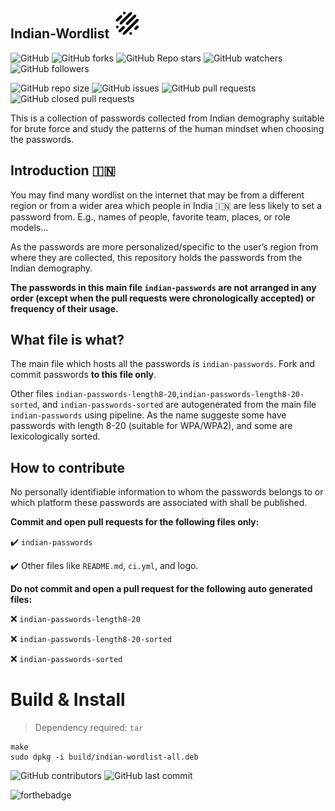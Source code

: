 Indian-Wordlist <img src="logo.svg" alt="logo" width="48">
---
![GitHub](https://img.shields.io/github/license/zxcv32/indian-wordlist?label=License&style=flat-square)
![GitHub forks](https://img.shields.io/github/forks/zxcv32/indian-wordlist?logo=github&label=Fork&style=flat-square)
![GitHub Repo stars](https://img.shields.io/github/stars/zxcv32/indian-wordlist?label=Stars&logo=github&style=flat-square)
![GitHub watchers](https://img.shields.io/github/watchers/zxcv32/indian-wordlist?label=Watchers&logo=github&style=flat-square)
![GitHub followers](https://img.shields.io/github/followers/zxcv32?label=Followers&logo=github&style=flat-square)

![GitHub repo size](https://img.shields.io/github/repo-size/zxcv32/indian-wordlist?label=Repo%20Size&style=flat-square)
![GitHub issues](https://img.shields.io/github/issues-raw/zxcv32/indian-wordlist?label=Open%20Issues&style=flat-square)
![GitHub pull requests](https://img.shields.io/github/issues-pr-raw/zxcv32/indian-wordlist?label=Open%20Pull%20Requests&style=flat-square)
![GitHub closed pull requests](https://img.shields.io/github/issues-pr-closed-raw/zxcv32/indian-wordlist?label=Closed%20Pull%20Requests&style=flat-square)

This is a collection of passwords collected from Indian demography suitable for brute force and
study the patterns of the human mindset when choosing the passwords.

Introduction :india:
---
You may find many wordlist on the internet that may be from a different region or from a wider area
which people in India :india: are less likely to set a password from. E.g., names of people,
favorite team, places, or role models...

As the passwords are more personalized/specific to the user’s region from where they are collected,
this repository holds the passwords from the Indian demography.

**The passwords in this main file `indian-passwords` are not arranged in any order
(except when the pull requests were chronologically accepted) or frequency of their usage.**

What file is what?
---
The main file which hosts all the passwords is `indian-passwords`. Fork and commit passwords **to
this file only**.

Other files `indian-passwords-length8-20`,`indian-passwords-length8-20-sorted`,
and `indian-passwords-sorted`
are autogenerated from the main file `indian-passwords` using pipeline. As the name suggeste some
have passwords with length 8-20 (suitable for WPA/WPA2), and some are lexicologically sorted.


How to contribute
---

No personally identifiable information to whom the passwords belongs to or which platform these
passwords are associated with shall be published.

**Commit and open pull requests for the following files only:**

:heavy_check_mark: `indian-passwords`

:heavy_check_mark: Other files like `README.md`, `ci.yml`, and logo.

**Do not commit and open a pull request for the following auto generated files:**

:x: `indian-passwords-length8-20`

:x: `indian-passwords-length8-20-sorted`

:x: `indian-passwords-sorted`

# Build & Install
> Dependency required: `tar`
```shell
make
sudo dpkg -i build/indian-wordlist-all.deb
```

![GitHub contributors](https://img.shields.io/github/contributors-anon/zxcv32/indian-wordlist?label=Contributors&logo=github&style=flat-square)
![GitHub last commit](https://img.shields.io/github/last-commit/zxcv32/indian-wordlist?label=Last%20Commit&logo=github&style=flat-square)

<img src="https://forthebadge.com/images/badges/powered-by-pull-requests.svg" alt="forthebadge" width="256px">
